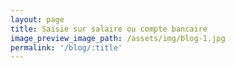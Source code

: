 ```yaml
---
layout: page
title: Saisie sur salaire ou compte bancaire
image_preview_image_path: /assets/img/blog-1.jpg
permalink: '/blog/:title'
---
```


